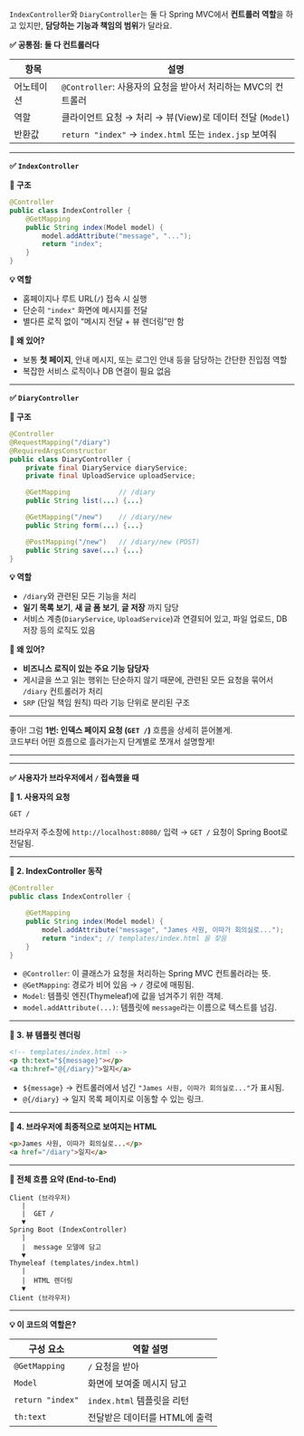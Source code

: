 `IndexController`와 `DiaryController`는 둘 다 Spring MVC에서 **컨트롤러 역할**을 하고 있지만, **담당하는 기능과 책임의 범위**가 달라요.  

**✅ 공통점: 둘 다 컨트롤러다**

| 항목 | 설명 |
|------|------|
| 어노테이션 | `@Controller`: 사용자의 요청을 받아서 처리하는 MVC의 컨트롤러 |
| 역할 | 클라이언트 요청 → 처리 → 뷰(View)로 데이터 전달 (`Model`) |
| 반환값 | `return "index"` → `index.html` 또는 `index.jsp` 보여줘 |

---

**✅ `IndexController`**

**🧩 구조**

```java
@Controller
public class IndexController {
    @GetMapping
    public String index(Model model) {
        model.addAttribute("message", "...");
        return "index";
    }
}
```

**💡 역할**

- 홈페이지나 루트 URL(`/`) 접속 시 실행
- 단순히 `"index"` 화면에 메시지를 전달
- 별다른 로직 없이 “메시지 전달 + 뷰 렌더링”만 함

**🎯 왜 있어?**

- 보통 **첫 페이지**, 안내 메시지, 또는 로그인 안내 등을 담당하는 간단한 진입점 역할
- 복잡한 서비스 로직이나 DB 연결이 필요 없음

---

**✅ `DiaryController`**

**🧩 구조**

```java
@Controller
@RequestMapping("/diary")
@RequiredArgsConstructor
public class DiaryController {
    private final DiaryService diaryService;
    private final UploadService uploadService;

    @GetMapping            // /diary
    public String list(...) {...}

    @GetMapping("/new")    // /diary/new
    public String form(...) {...}

    @PostMapping("/new")   // /diary/new (POST)
    public String save(...) {...}
}
```

**💡 역할**

- `/diary`와 관련된 모든 기능을 처리
- **일기 목록 보기**, **새 글 폼 보기**, **글 저장** 까지 담당
- 서비스 계층(`DiaryService`, `UploadService`)과 연결되어 있고, 파일 업로드, DB 저장 등의 로직도 있음

**🎯 왜 있어?**

- **비즈니스 로직이 있는 주요 기능 담당자**
- 게시글을 쓰고 읽는 행위는 단순하지 않기 때문에, 관련된 모든 요청을 묶어서 `/diary` 컨트롤러가 처리
- `SRP` (단일 책임 원칙) 따라 기능 단위로 분리된 구조

---
좋아! 그럼 **1번: 인덱스 페이지 요청 (`GET /`)** 흐름을 상세히 뜯어볼게.  
코드부터 어떤 흐름으로 흘러가는지 단계별로 쪼개서 설명할게!

---
---

**✅ 사용자가 브라우저에서 `/` 접속했을 때**

**🔹 1. 사용자의 요청**

```http
GET /
```

브라우저 주소창에 `http://localhost:8080/` 입력 → `GET /` 요청이 Spring Boot로 전달됨.

---

**🔹 2. IndexController 동작**

```java
@Controller
public class IndexController {

    @GetMapping
    public String index(Model model) {
        model.addAttribute("message", "James 사원, 이따가 회의실로...");
        return "index"; // templates/index.html 을 찾음
    }
}
```

- `@Controller`: 이 클래스가 요청을 처리하는 Spring MVC 컨트롤러라는 뜻.
- `@GetMapping`: 경로가 비어 있음 → `/` 경로에 매핑됨.
- `Model`: 템플릿 엔진(Thymeleaf)에 값을 넘겨주기 위한 객체.
- `model.addAttribute(...)`: 템플릿에 `message`라는 이름으로 텍스트를 넘김.

---

**🔹 3. 뷰 템플릿 렌더링**

```html
<!-- templates/index.html -->
<p th:text="${message}"></p>
<a th:href="@{/diary}">일지</a>
```

- `${message}` → 컨트롤러에서 넘긴 `"James 사원, 이따가 회의실로..."`가 표시됨.
- `@{/diary}` → 일지 목록 페이지로 이동할 수 있는 링크.

---

**🔹 4. 브라우저에 최종적으로 보여지는 HTML**

```html
<p>James 사원, 이따가 회의실로...</p>
<a href="/diary">일지</a>
```

---

**🔁 전체 흐름 요약 (End-to-End)**

```
Client (브라우저)
   |
   |  GET /
   ▼
Spring Boot (IndexController)
   |
   |  message 모델에 담고
   ▼
Thymeleaf (templates/index.html)
   |
   |  HTML 렌더링
   ▼
Client (브라우저)
```

---

**💡 이 코드의 역할은?**

| 구성 요소             | 역할 설명 |
|----------------------|-----------|
| `@GetMapping`         | `/` 요청을 받아 |
| `Model`               | 화면에 보여줄 메시지 담고 |
| `return "index"`      | `index.html` 템플릿을 리턴 |
| `th:text`             | 전달받은 데이터를 HTML에 출력 |
